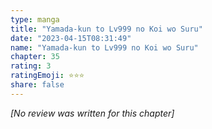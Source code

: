 ```yaml
---
type: manga
title: "Yamada-kun to Lv999 no Koi wo Suru"
date: "2023-04-15T08:31:49"
name: "Yamada-kun to Lv999 no Koi wo Suru"
chapter: 35
rating: 3
ratingEmoji: ⭐️⭐️⭐️
share: false
---
```


*[No review was written for this chapter]*
